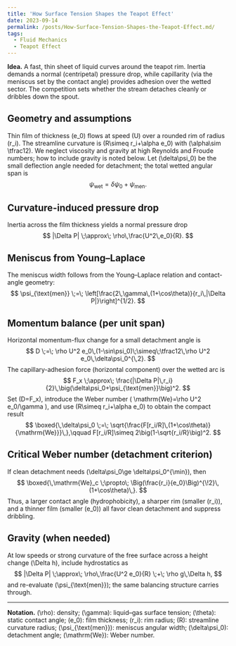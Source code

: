 ```yaml
---
title: 'How Surface Tension Shapes the Teapot Effect'
date: 2023-09-14
permalink: /posts/How-Surface-Tension-Shapes-the-Teapot-Effect.md/
tags:
  - Fluid Mechanics
  - Teapot Effect
---
```


**Idea.** A fast, thin sheet of liquid curves around the teapot rim. Inertia demands a normal (centripetal) pressure drop, while capillarity (via the meniscus set by the contact angle) provides adhesion over the wetted sector. The competition sets whether the stream detaches cleanly or dribbles down the spout.

Geometry and assumptions
-----
Thin film of thickness \(e_0\) flows at speed \(U\) over a rounded rim of radius \(r_i\). The streamline curvature is \(R\simeq r_i+\alpha e_0\) with \(\alpha\sim \tfrac12\). We neglect viscosity and gravity at high Reynolds and Froude numbers; how to include gravity is noted below. Let \(\delta\psi_0\) be the small deflection angle needed for detachment; the total wetted angular span is
$$
\psi_{\text{wet}}=\delta\psi_0+\psi_{\text{men}}.
$$

Curvature-induced pressure drop
-----
Inertia across the film thickness yields a normal pressure drop
$$
|\Delta P| \;\approx\; \rho\,\frac{U^2\,e_0}{R}.
$$

Meniscus from Young–Laplace
-----
The meniscus width follows from the Young–Laplace relation and contact-angle geometry:
$$
\psi_{\text{men}} \;=\; \left[\frac{2\,\gamma\,(1+\cos\theta)}{r_i\,|\Delta P|}\right]^{1/2}.
$$

Momentum balance (per unit span)
-----
Horizontal momentum-flux change for a small detachment angle is
$$
D \;=\; \rho U^2 e_0\,(1-\sin\psi_0)\;\simeq\;\tfrac12\,\rho U^2 e_0\,\delta\psi_0^{\,2}.
$$
The capillary-adhesion force (horizontal component) over the wetted arc is
$$
F_x \;\approx\; \frac{|\Delta P|\,r_i}{2}\,\big(\delta\psi_0+\psi_{\text{men}}\big)^2.
$$
Set \(D=F_x\), introduce the Weber number \( \mathrm{We}=\rho U^2 e_0/\gamma \), and use \(R\simeq r_i+\alpha e_0\) to obtain the compact result
$$
\boxed{\,\delta\psi_0 \;=\; \sqrt{\frac{F[r_i/R]\,(1+\cos\theta)}{\mathrm{We}}}\,},\qquad 
F[r_i/R]\simeq 2\big(1-\sqrt{r_i/R}\big)^2.
$$

Critical Weber number (detachment criterion)
-----
If clean detachment needs \(\delta\psi_0\ge \delta\psi_0^{\min}\), then
$$
\boxed{\,\mathrm{We}_c \;\propto\; \Big(\frac{r_i}{e_0}\Big)^{\!2}\,(1+\cos\theta)\,}.
$$
Thus, a larger contact angle (hydrophobicity), a sharper rim (smaller \(r_i\)), and a thinner film (smaller \(e_0\)) all favor clean detachment and suppress dribbling.

Gravity (when needed)
-----
At low speeds or strong curvature of the free surface across a height change \(\Delta h\), include hydrostatics as
$$
|\Delta P| \;\approx\; \rho\,\frac{U^2 e_0}{R} \;+\; \rho g\,\Delta h,
$$
and re-evaluate \(\psi_{\text{men}}\); the same balancing structure carries through.

---

**Notation.** \(\rho\): density; \(\gamma\): liquid–gas surface tension; \(\theta\): static contact angle; \(e_0\): film thickness; \(r_i\): rim radius; \(R\): streamline curvature radius; \(\psi_{\text{men}}\): meniscus angular width; \(\delta\psi_0\): detachment angle; \(\mathrm{We}\): Weber number.
